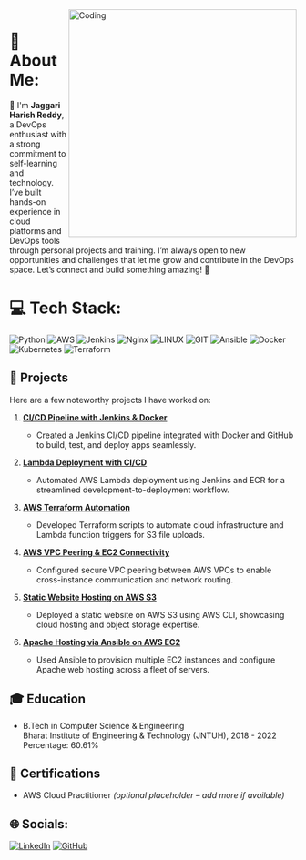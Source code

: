 

<img align="right" alt="Coding" width="400" src="https://cdn.dribbble.com/users/1447870/screenshots/6163011/media/1f5e3cc39ac05fb870293745d3ff1f56.gif">

# 💫 About Me:

👋 I'm **Jaggari Harish Reddy**, a DevOps enthusiast with a strong commitment to self-learning and technology. I’ve built hands-on experience in cloud platforms and DevOps tools through personal projects and training. I’m always open to new opportunities and challenges that let me grow and contribute in the DevOps space. Let’s connect and build something amazing! 🚀

# 💻 Tech Stack:
![Python](https://img.shields.io/badge/python-3670A0?style=for-the-badge&logo=python&logoColor=ffdd54)
![AWS](https://img.shields.io/badge/AWS-%23FF9900.svg?style=for-the-badge&logo=amazon-aws&logoColor=white)
![Jenkins](https://img.shields.io/badge/jenkins-%232C5263.svg?style=for-the-badge&logo=jenkins&logoColor=white)
![Nginx](https://img.shields.io/badge/nginx-%23009639.svg?style=for-the-badge&logo=nginx&logoColor=white)
![LINUX](https://img.shields.io/badge/Linux-FCC624?style=for-the-badge&logo=linux&logoColor=black)
![GIT](https://img.shields.io/badge/Git-fc6d26?style=for-the-badge&logo=git&logoColor=white)
![Ansible](https://img.shields.io/badge/ansible-%231A1918.svg?style=for-the-badge&logo=ansible&logoColor=white)
![Docker](https://img.shields.io/badge/docker-%230db7ed.svg?style=for-the-badge&logo=docker&logoColor=white)
![Kubernetes](https://img.shields.io/badge/kubernetes-%23326ce5.svg?style=for-the-badge&logo=kubernetes&logoColor=white)
![Terraform](https://img.shields.io/badge/terraform-%235835CC.svg?style=for-the-badge&logo=terraform&logoColor=white)

## 🚀 Projects

Here are a few noteworthy projects I have worked on:

1. **[CI/CD Pipeline with Jenkins & Docker](https://github.com/harshartz/Jenkins-CI-CD-Pipeline-with-Docker-and-GitHub.git)**  
   - Created a Jenkins CI/CD pipeline integrated with Docker and GitHub to build, test, and deploy apps seamlessly.

2. **[Lambda Deployment with CI/CD](https://github.com/harshartz/Lambda-Deployment-with-CICD-Pipeline.git)**  
   - Automated AWS Lambda deployment using Jenkins and ECR for a streamlined development-to-deployment workflow.

3. **[AWS Terraform Automation](https://github.com/harshartz/AWS-Terraform-Automation.git)**  
   - Developed Terraform scripts to automate cloud infrastructure and Lambda function triggers for S3 file uploads.

4. **[AWS VPC Peering & EC2 Connectivity](https://github.com/harshartz/AWS-VPC-Peering-and-EC2-Instance-Connectivity.git)**  
   - Configured secure VPC peering between AWS VPCs to enable cross-instance communication and network routing.

5. **[Static Website Hosting on AWS S3](https://github.com/harshartz/AWS-S3.git)**  
   - Deployed a static website on AWS S3 using AWS CLI, showcasing cloud hosting and object storage expertise.

6. **[Apache Hosting via Ansible on AWS EC2](https://github.com/harshartz/Ansible-Orchestrated-Apache-Web-Hosting-on-AWS-EC2.git)**  
   - Used Ansible to provision multiple EC2 instances and configure Apache web hosting across a fleet of servers.

## 🎓 Education
- B.Tech in Computer Science & Engineering  
  Bharat Institute of Engineering & Technology (JNTUH), 2018 - 2022  
  Percentage: 60.61%

## 📜 Certifications
- AWS Cloud Practitioner *(optional placeholder – add more if available)*

## 🌐 Socials:
[![LinkedIn](https://img.shields.io/badge/LinkedIn-%230077B5.svg?logo=linkedin&logoColor=white)](https://www.linkedin.com/in/harish-reddy-b85ab3227/)
[![GitHub](https://img.shields.io/badge/GitHub-100000?logo=github&logoColor=white&style=for-the-badge)](https://github.com/your-username)

